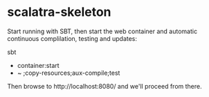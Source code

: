 scalatra-skeleton
=================

Start running with SBT, then start the web container and automatic
continuous complilation, testing and updates:
 
sbt
- container:start
- ~ ;copy-resources;aux-compile;test

Then browse to http://localhost:8080/ and we'll proceed from there.
